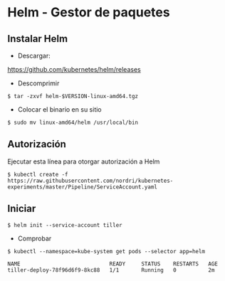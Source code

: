 # Helm - Gestor de paquetes

## Instalar Helm

- Descargar:

https://github.com/kubernetes/helm/releases

- Descomprimir

`$ tar -zxvf helm-$VERSION-linux-amd64.tgz`

- Colocar el binario en su sitio

`$ sudo mv linux-amd64/helm /usr/local/bin`

## Autorización

Ejecutar esta línea para otorgar autorización a Helm

`$ kubectl create -f https://raw.githubusercontent.com/nordri/kubernetes-experiments/master/Pipeline/ServiceAccount.yaml`

## Iniciar 

`$ helm init --service-account tiller `

- Comprobar

`$ kubectl --namespace=kube-system get pods --selector app=helm`

```
NAME                            READY     STATUS    RESTARTS   AGE
tiller-deploy-78f96d6f9-8kc88   1/1       Running   0          2m
```

